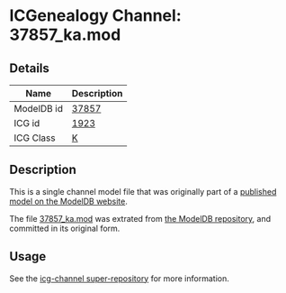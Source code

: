 # ICGenealogy Channel: 37857\_ka.mod

## Details

Name | Description
---- | -----------
ModelDB id | [37857](http://senselab.med.yale.edu/ModelDB/ShowModel.cshtml?model=37857)
ICG id | [1923](http://icg.neurotheory.ox.ac.uk/channels/1/1923)
ICG Class | [K](http://icg.neurotheory.ox.ac.uk/channels/1)

## Description

This is a single channel model file that was originally part of a [published model on the ModelDB website](http://senselab.med.yale.edu/mModelDB/ShowModel.cshtml?model=37857).

The file [37857\_ka.mod](37857_ka.mod) was extrated from [the ModelDB repository](http://senselab.med.yale.edu/ModelDB/ShowModel.cshtml?model=37857), and committed in its original form.

## Usage

See the [icg-channel super-repository](https://github.com/icgenealogy/icg-channels) for more information.